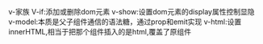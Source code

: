 v-家族
V-if:添加或删除dom元素
v-show:设置dom元素的display属性控制显隐
v-model:本质是父子组件通信的语法糖，通过prop和emit实现
v-html:设置innerHTML,相当于把那个组件插入的是html,覆盖了原组件